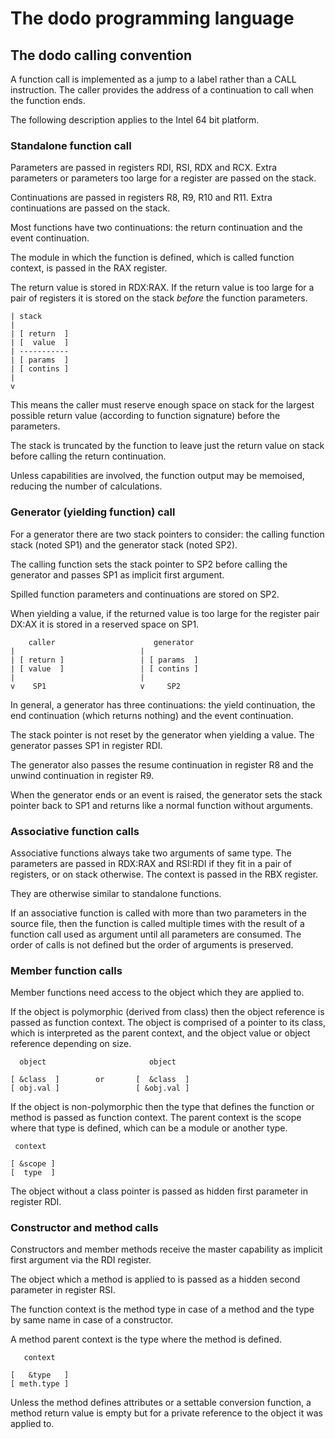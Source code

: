 # The dodo programming language

## The dodo calling convention

A function call is implemented as a jump to a label rather than a CALL instruction. The caller provides the address of a continuation to call when the function ends.

The following description applies to the Intel 64 bit platform.

### Standalone function call

Parameters are passed in registers RDI, RSI, RDX and RCX. Extra parameters or parameters too large for a register are passed on the stack.

Continuations are passed in registers R8, R9, R10 and R11. Extra continuations are passed on the stack.

Most functions have two continuations: the return continuation and the event continuation.

The module in which the function is defined, which is called function context, is passed in the RAX register.

The return value is stored in RDX:RAX. If the return value is too large for a pair of registers it is stored on the stack *before* the function parameters.

~~~
| stack
|
| [ return  ]
| [  value  ]
| -----------
| [ params  ]
| [ contins ]
|
v
~~~

This means the caller must reserve enough space on stack for the largest possible return value (according to function signature) before the parameters.

The stack is truncated by the function to leave just the return value on stack before calling the return continuation.

Unless capabilities are involved, the function output may be memoised, reducing the number of calculations.

### Generator (yielding function) call

For a generator there are two stack pointers to consider: the calling function stack (noted SP1) and the generator stack (noted SP2).

The calling function sets the stack pointer to SP2 before calling the generator and passes SP1 as implicit first argument.

Spilled function parameters and continuations are stored on SP2.

When yielding a value, if the returned value is too large for the register pair DX:AX it is stored in a reserved space on SP1.

~~~
    caller                      generator
|                            |
| [ return ]                 | [ params  ]
| [ value  ]                 | [ contins ]
|                            |
v    SP1                     v     SP2
~~~

In general, a generator has three continuations: the yield continuation, the end continuation (which returns nothing) and the event continuation.

The stack pointer is not reset by the generator when yielding a value. The generator passes SP1 in register RDI.

The generator also passes the resume continuation in register R8 and the unwind continuation in register R9.

When the generator ends or an event is raised, the generator sets the stack pointer back to SP1 and returns like a normal function without arguments.

### Associative function calls

Associative functions always take two arguments of same type. The parameters are passed in RDX:RAX and RSI:RDI if they fit in a pair of registers, or on stack otherwise. The context is passed in the RBX register.

They are otherwise similar to standalone functions.

If an associative function is called with more than two parameters in the source file, then the function is called multiple times with the result of a function call used as argument until all parameters are consumed. The order of calls is not defined but the order of arguments is preserved.

### Member function calls

Member functions need access to the object which they are applied to.

If the object is polymorphic (derived from class) then the object reference is passed as function context. The object is comprised of a pointer to its class, which is interpreted as the parent context, and the object value or object reference depending on size.

~~~
  object                       object

[ &class  ]        or       [  &class  ]
[ obj.val ]                 [ &obj.val ]
~~~

If the object is non-polymorphic then the type that defines the function or method is passed as function context. The parent context is the scope where that type is defined, which can be a module or another type.

~~~
 context
 
[ &scope ]
[  type  ]
~~~

The object without a class pointer is passed as hidden first parameter in register RDI.

### Constructor and method calls

Constructors and member methods receive the master capability as implicit first argument via the RDI register.

The object which a method is applied to is passed as a hidden second parameter in register RSI.

The function context is the method type in case of a method and the type by same name in case of a constructor.

A method parent context is the type where the method is defined.

~~~
   context

[   &type   ]
[ meth.type ]
~~~

Unless the method defines attributes or a settable conversion function, a method return value is empty but for a private reference to the object it was applied to.

